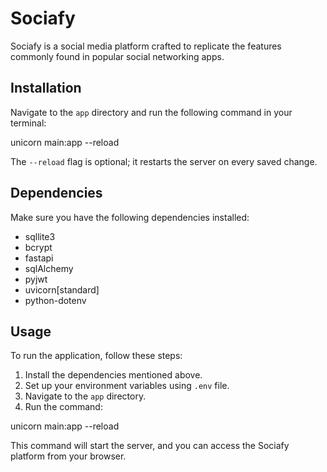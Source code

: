# Sociafy

Sociafy is a social media platform crafted to replicate the features commonly found in popular social networking apps.

## Installation

Navigate to the `app` directory and run the following command in your terminal:

unicorn main:app --reload

The `--reload` flag is optional; it restarts the server on every saved change.

## Dependencies

Make sure you have the following dependencies installed:

- sqllite3
- bcrypt
- fastapi
- sqlAlchemy
- pyjwt
- uvicorn[standard]
- python-dotenv

## Usage

To run the application, follow these steps:

1. Install the dependencies mentioned above.
2. Set up your environment variables using `.env` file.
3. Navigate to the `app` directory.
4. Run the command:

unicorn main:app --reload

This command will start the server, and you can access the Sociafy platform from your browser.